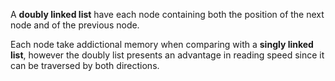 A **doubly linked list** have each node containing both the position of the next node and of the previous node.

Each node take addictional memory when comparing with a **singly linked list**, however the doubly list presents an advantage in reading speed
since it can be traversed by both directions.
